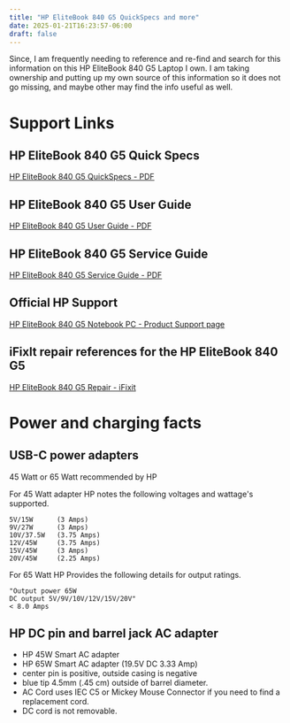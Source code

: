 ```yaml
---
title: "HP EliteBook 840 G5 QuickSpecs and more"
date: 2025-01-21T16:23:57-06:00
draft: false
---
```

Since, I am frequently needing to reference and re-find and search for this information on this HP EliteBook 840 G5 Laptop I own. I am taking ownership and putting up my own source of this information so it does not go missing, and maybe other may find the info useful as well. 

# Support Links

## HP EliteBook 840 G5 Quick Specs 

[HP EliteBook 840 G5 QuickSpecs - PDF](HP_EliteBook_840_G5-QuickSpecs.pdf)

## HP EliteBook 840 G5 User Guide

[HP EliteBook 840 G5 User Guide - PDF](User%20Guide.pdf)

## HP EliteBook 840 G5 Service Guide

[HP EliteBook 840 G5 Service Guide - PDF](HP%20EliteBook%20840%20G5%20Service%20Guide.pdf)

## Official HP Support 

[HP EliteBook 840 G5 Notebook PC - Product Support page](https://support.hp.com/us-en/product/details/hp-elitebook-840-g5-notebook-pc/18491271)

## iFixIt repair references for the HP EliteBook 840 G5

[HP EliteBook 840 G5 Repair - iFixit](https://www.ifixit.com/Device/HP_EliteBook_840_G5)

# Power and charging facts

## USB-C power adapters

45 Watt or 65 Watt recommended by HP

For 45 Watt adapter HP notes the following voltages and wattage's supported.

    5V/15W      (3 Amps)
    9V/27W      (3 Amps)
    10V/37.5W   (3.75 Amps)
    12V/45W     (3.75 Amps)
    15V/45W     (3 Amps)
    20V/45W     (2.25 Amps)

For 65 Watt HP Provides the following details for output ratings.

    "Output power 65W
    DC output 5V/9V/10V/12V/15V/20V"
    < 8.0 Amps

## HP DC pin and barrel jack AC adapter

- HP 45W Smart AC adapter 
- HP 65W Smart AC adapter (19.5V DC 3.33 Amp) 
- center pin is positive, outside casing is negative
- blue tip 4.5mm (.45 cm) outside of barrel diameter.
- AC Cord uses IEC C5 or Mickey Mouse Connector if you need to find a replacement cord.
- DC cord is not removable. 


